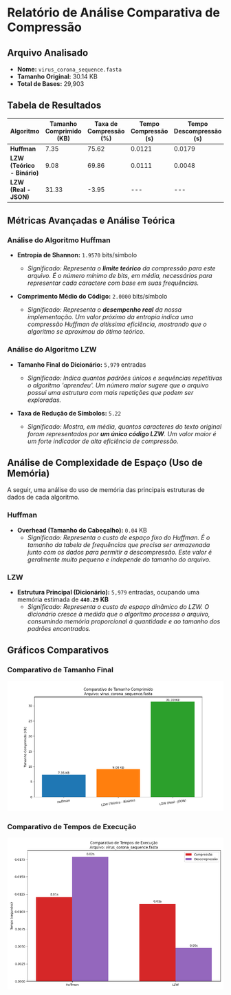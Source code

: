 # Relatório de Análise Comparativa de Compressão

## Arquivo Analisado
- **Nome:** `virus_corona_sequence.fasta`
- **Tamanho Original:** 30.14 KB
- **Total de Bases:** 29,903

## Tabela de Resultados

| Algoritmo | Tamanho Comprimido (KB) | Taxa de Compressão (%) | Tempo Compressão (s) | Tempo Descompressão (s) |
|---|---|---|---|---|
| **Huffman** | 7.35 | 75.62 | 0.0121 | 0.0179 |
| **LZW (Teórico - Binário)** | 9.08 | 69.86 | 0.0111 | 0.0048 |
| **LZW (Real - JSON)** | 31.33 | -3.95 | --- | --- |

## Métricas Avançadas e Análise Teórica

### Análise do Algoritmo Huffman

- **Entropia de Shannon:** `1.9570` bits/símbolo
  - *Significado: Representa o **limite teórico** da compressão para este arquivo. É o número mínimo de bits, em média, necessários para representar cada caractere com base em suas frequências.*

- **Comprimento Médio do Código:** `2.0000` bits/símbolo
  - *Significado: Representa o **desempenho real** da nossa implementação. Um valor próximo da entropia indica uma compressão Huffman de altíssima eficiência, mostrando que o algoritmo se aproximou do ótimo teórico.*

### Análise do Algoritmo LZW

- **Tamanho Final do Dicionário:** `5,979` entradas
  - *Significado: Indica quantos padrões únicos e sequências repetitivas o algoritmo 'aprendeu'. Um número maior sugere que o arquivo possui uma estrutura com mais repetições que podem ser exploradas.*

- **Taxa de Redução de Símbolos:** `5.22`
  - *Significado: Mostra, em média, quantos caracteres do texto original foram representados por **um único código LZW**. Um valor maior é um forte indicador de alta eficiência de compressão.*


## Análise de Complexidade de Espaço (Uso de Memória)

A seguir, uma análise do uso de memória das principais estruturas de dados de cada algoritmo.

### Huffman

- **Overhead (Tamanho do Cabeçalho):** `0.04` KB
  - *Significado: Representa o custo de espaço fixo do Huffman. É o tamanho da tabela de frequências que precisa ser armazenada junto com os dados para permitir a descompressão. Este valor é geralmente muito pequeno e independe do tamanho do arquivo.*

### LZW

- **Estrutura Principal (Dicionário):** `5,979` entradas, ocupando uma memória estimada de **`440.29` KB**
  - *Significado: Representa o custo de espaço dinâmico do LZW. O dicionário cresce à medida que o algoritmo processa o arquivo, consumindo memória proporcional à quantidade e ao tamanho dos padrões encontrados.*


## Gráficos Comparativos

### Comparativo de Tamanho Final
![Comparativo de Tamanho](../graficos/virus_corona_sequence_comparativo_tamanho.png)

### Comparativo de Tempos de Execução
![Comparativo de Tempo](../graficos/virus_corona_sequence_comparativo_tempo.png)
